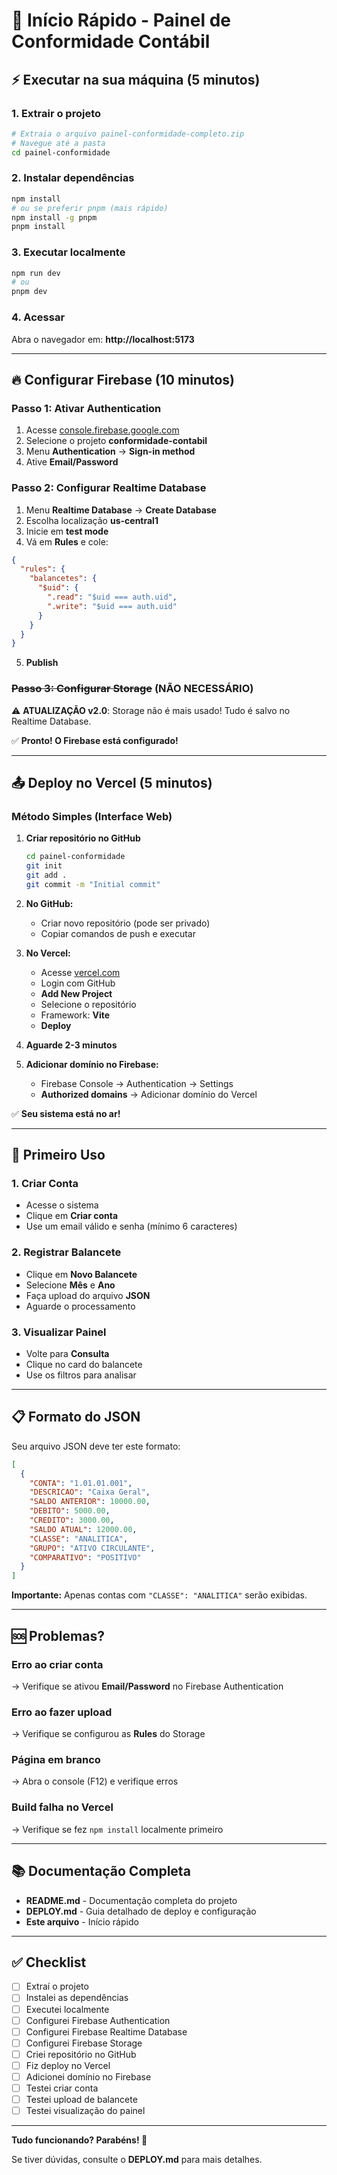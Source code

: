 # 🚀 Início Rápido - Painel de Conformidade Contábil

## ⚡ Executar na sua máquina (5 minutos)

### 1. Extrair o projeto
```bash
# Extraia o arquivo painel-conformidade-completo.zip
# Navegue até a pasta
cd painel-conformidade
```

### 2. Instalar dependências
```bash
npm install
# ou se preferir pnpm (mais rápido)
npm install -g pnpm
pnpm install
```

### 3. Executar localmente
```bash
npm run dev
# ou
pnpm dev
```

### 4. Acessar
Abra o navegador em: **http://localhost:5173**

---

## 🔥 Configurar Firebase (10 minutos)

### Passo 1: Ativar Authentication
1. Acesse [console.firebase.google.com](https://console.firebase.google.com)
2. Selecione o projeto **conformidade-contabil**
3. Menu **Authentication** → **Sign-in method**
4. Ative **Email/Password**

### Passo 2: Configurar Realtime Database
1. Menu **Realtime Database** → **Create Database**
2. Escolha localização **us-central1**
3. Inicie em **test mode**
4. Vá em **Rules** e cole:
```json
{
  "rules": {
    "balancetes": {
      "$uid": {
        ".read": "$uid === auth.uid",
        ".write": "$uid === auth.uid"
      }
    }
  }
}
```
5. **Publish**

### ~~Passo 3: Configurar Storage~~ (NÃO NECESSÁRIO)

⚠️ **ATUALIZAÇÃO v2.0**: Storage não é mais usado! Tudo é salvo no Realtime Database.

✅ **Pronto! O Firebase está configurado!**

---

## 📤 Deploy no Vercel (5 minutos)

### Método Simples (Interface Web)

1. **Criar repositório no GitHub**
   ```bash
   cd painel-conformidade
   git init
   git add .
   git commit -m "Initial commit"
   ```
   
2. **No GitHub:**
   - Criar novo repositório (pode ser privado)
   - Copiar comandos de push e executar

3. **No Vercel:**
   - Acesse [vercel.com](https://vercel.com)
   - Login com GitHub
   - **Add New Project**
   - Selecione o repositório
   - Framework: **Vite**
   - **Deploy**

4. **Aguarde 2-3 minutos**

5. **Adicionar domínio no Firebase:**
   - Firebase Console → Authentication → Settings
   - **Authorized domains** → Adicionar domínio do Vercel

✅ **Seu sistema está no ar!**

---

## 📝 Primeiro Uso

### 1. Criar Conta
- Acesse o sistema
- Clique em **Criar conta**
- Use um email válido e senha (mínimo 6 caracteres)

### 2. Registrar Balancete
- Clique em **Novo Balancete**
- Selecione **Mês** e **Ano**
- Faça upload do arquivo **JSON**
- Aguarde o processamento

### 3. Visualizar Painel
- Volte para **Consulta**
- Clique no card do balancete
- Use os filtros para analisar

---

## 📋 Formato do JSON

Seu arquivo JSON deve ter este formato:

```json
[
  {
    "CONTA": "1.01.01.001",
    "DESCRICAO": "Caixa Geral",
    "SALDO ANTERIOR": 10000.00,
    "DEBITO": 5000.00,
    "CREDITO": 3000.00,
    "SALDO ATUAL": 12000.00,
    "CLASSE": "ANALITICA",
    "GRUPO": "ATIVO CIRCULANTE",
    "COMPARATIVO": "POSITIVO"
  }
]
```

**Importante:** Apenas contas com `"CLASSE": "ANALITICA"` serão exibidas.

---

## 🆘 Problemas?

### Erro ao criar conta
→ Verifique se ativou **Email/Password** no Firebase Authentication

### Erro ao fazer upload
→ Verifique se configurou as **Rules** do Storage

### Página em branco
→ Abra o console (F12) e verifique erros

### Build falha no Vercel
→ Verifique se fez `npm install` localmente primeiro

---

## 📚 Documentação Completa

- **README.md** - Documentação completa do projeto
- **DEPLOY.md** - Guia detalhado de deploy e configuração
- **Este arquivo** - Início rápido

---

## ✅ Checklist

- [ ] Extraí o projeto
- [ ] Instalei as dependências
- [ ] Executei localmente
- [ ] Configurei Firebase Authentication
- [ ] Configurei Firebase Realtime Database
- [ ] Configurei Firebase Storage
- [ ] Criei repositório no GitHub
- [ ] Fiz deploy no Vercel
- [ ] Adicionei domínio no Firebase
- [ ] Testei criar conta
- [ ] Testei upload de balancete
- [ ] Testei visualização do painel

---

**Tudo funcionando? Parabéns! 🎉**

Se tiver dúvidas, consulte o **DEPLOY.md** para mais detalhes.
